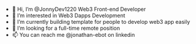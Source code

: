 - 👋 Hi, I’m @JonnyDev1220 Web3 Front-end Developer
- 👀 I’m interested in Web3 Dapps Development
- 🌱 I’m currently building template for people to develop web3 app easily
- 💞️ I’m looking for a full-time remote position
- 📫 You can reach me @jonathan-ebot on linkedin


